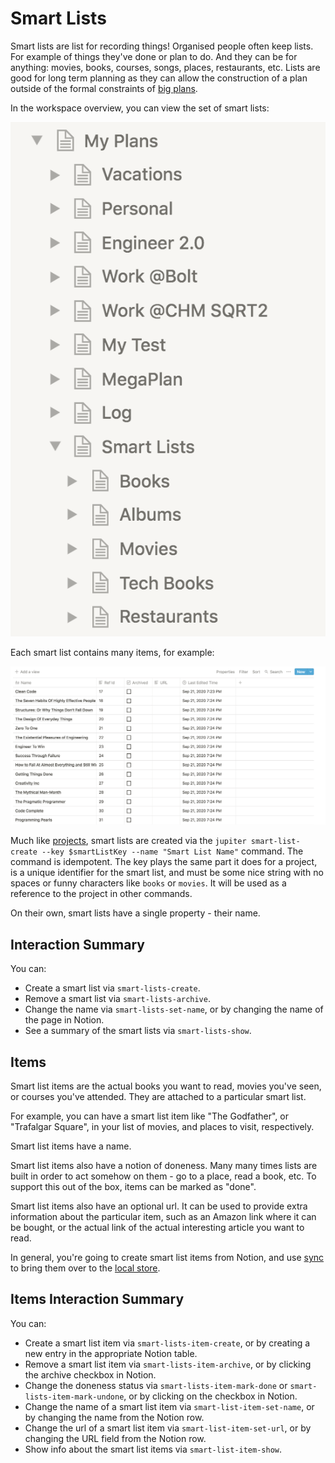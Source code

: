 # Smart Lists

Smart lists are list for recording things! Organised people often keep lists. For example of
things they've done or plan to do. And they can be for anything: movies, books, courses,
songs, places, restaurants, etc. Lists are good for long term planning as they can allow
the construction of a plan outside of the formal constraints of [big plans](big-plans.md).

In the workspace overview, you can view the set of smart lists:

![Smart lists](../assets/concepts-smart-lists-overview.png)

Each smart list contains many items, for example:

![Smart list items](../assets/concepts-smart-list-items.png)

Much like [projects](projects.md), smart lists are created via the
`jupiter smart-list-create --key $smartListKey --name "Smart List Name"` command. The command is
idempotent. The key plays the same part it does for a project, is a unique identifier for the
smart list, and must be some nice string with no spaces or funny characters like `books` or `movies`.
It will be used as a reference to the project in other commands.

On their own, smart lists have a single property - their name.

## Interaction Summary

You can:

* Create a smart list via `smart-lists-create`.
* Remove a smart list via `smart-lists-archive`.
* Change the name via `smart-lists-set-name`, or by changing the name of the page in Notion.
* See a summary of the smart lists via `smart-lists-show`.

## Items

Smart list items are the actual books you want to read, movies you've seen, or courses you've attended.
They are attached to a particular smart list.

For example, you can have a smart list item like "The Godfather", or "Trafalgar Square", in your list of
movies, and places to visit, respectively.

Smart list items have a name.

Smart list items also have a notion of doneness. Many many times lists are built in order to act somehow on
them - go to a place, read a book, etc. To support this out of the box, items can be marked as "done".

Smart list items also have an optional url. It can be used to provide extra information about the particular item,
such as an Amazon link where it can be bought, or the actual link of the actual interesting article you want to
read.

In general, you're going to create smart list items from Notion, and use [sync](notion-local-sync.md) to bring them
over to the [local store](local-storage.md).

## Items Interaction Summary

You can:

* Create a smart list item via `smart-lists-item-create`, or by creating a new entry in the appropriate Notion table.
* Remove a smart list item via `smart-lists-item-archive`, or by clicking the archive checkbox in Notion.
* Change the doneness status via `smart-lists-item-mark-done` or `smart-lists-item-mark-undone`, or by clicking on
  the checkbox in Notion.
* Change the name of a smart list item via `smart-list-item-set-name`, or by changing the name from the Notion row.
* Change the url of a smart list item via `smart-list-item-set-url`, or by changing the URL field from the Notion row.
* Show info about the smart list items via `smart-list-item-show`.
